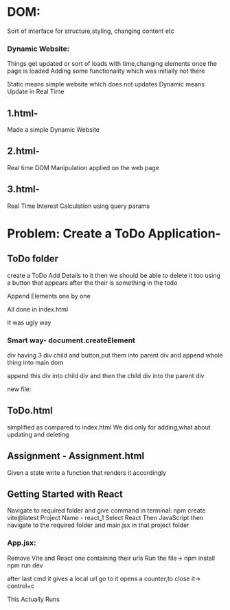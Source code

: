 # DOM:
Sort of interface for structure,styling, changing content etc

### Dynamic Website:
Things get updated or sort of loads with time,changing elements once the page is loaded
Adding some functionality which was initially not there

Static means simple website which does not updates
Dynamic means Update in Real Time

## 1.html-
Made a simple Dynamic Website

## 2.html-
Real time DOM Manipulation applied on the web page

## 3.html-
Real Time Interest Calculation using query params

# Problem: Create a ToDo Application-
## ToDo folder
create a ToDo
Add Details to it
then we should be able to delete it too using a button that appears after the their is something in the todo

Append Elements one by one

All done in index.html

It was ugly way

### Smart way- document.createElement

div having 3 div child and button,put them into parent div and append whole thing into main dom

append this div into child div and then the child div into the parent div 

new file: 
## ToDo.html

simplified as compared to index.html
We did only for adding,what about updating and deleting

## Assignment - Assignment.html
Given a state
write a function that renders it accordingly

## Getting Started with React
Navigate to required folder and give command in terminal:
npm create vite@latest
Project Name - react_1
Select React 
Then JavaScript
then navigate to the required folder
and main.jsx in that project folder

### App.jsx:
Remove Vite and React one containing their urls
Run the file->
npm install
npm run dev

after last cmd it gives a local url go to it
opens a counter,to close it-> control+c

This Actually Runs